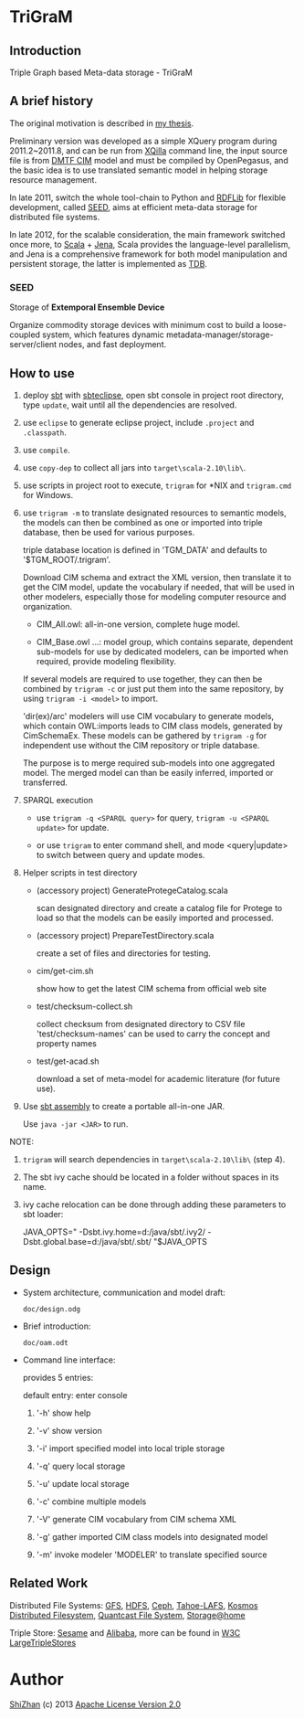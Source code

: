 TriGraM
=======

Introduction
------------

Triple Graph based Meta-data storage - TriGraM

A brief history
---------------

The original motivation is described in
[my thesis](http://cdmd.cnki.com.cn/Article/CDMD-10487-1012268216.htm).

Preliminary version was developed as a simple XQuery program during 2011.2\~2011.8,
and can be run from [XQilla](http://xqilla.sourceforge.net/HomePage) command line,
the input source file is from [DMTF CIM](http://www.dmtf.org/standards/cim) model
and must be compiled by OpenPegasus, and the basic idea is to use translated
semantic model in helping storage resource management.

In late 2011, switch the whole tool-chain to Python and
[RDFLib](https://github.com/RDFLib/rdflib) for flexible development,
called [SEED](#seed), aims at efficient meta-data storage for distributed file
systems.

In late 2012, for the scalable consideration, the main framework
switched once more, to [Scala](http://www.scala-lang.org/) +
[Jena](http://jena.apache.org/), Scala provides the language-level parallelism,
and Jena is a comprehensive framework for both model manipulation and persistent
storage, the latter is implemented as
[TDB](http://jena.apache.org/documentation/tdb/).

### SEED

Storage of **Extemporal Ensemble Device**

Organize commodity storage devices with minimum cost to build a
loose-coupled system, which features dynamic
metadata-manager/storage-server/client nodes, and fast deployment.

How to use
----------

1.  deploy [sbt](https://github.com/harrah/xsbt/wiki) with
    [sbteclipse](https://github.com/typesafehub/sbteclipse), open sbt
    console in project root directory, type `update`, wait until all the
    dependencies are resolved.

2.  use `eclipse` to generate eclipse project, include `.project` and
    `.classpath`.

3.  use `compile`.

4.  use `copy-dep` to collect all jars into `target\scala-2.10\lib\`.

5.  use scripts in project root to execute, `trigram` for \*NIX and
    `trigram.cmd` for Windows.

6.  use `trigram -m` to translate designated resources to semantic models,
    the models can then be combined as one or imported into triple database,
    then be used for various purposes.

    triple database location is defined in 'TGM_DATA' and defaults to
    '$TGM_ROOT/.trigram'.

    Download CIM schema and extract the XML version, then translate it to get
    the CIM model, update the vocabulary if needed, that will be used in other
    modelers, especially those for modeling computer resource and organization.

    * CIM_All.owl: all-in-one version, complete huge model.

    * CIM_Base.owl ...: model group, which contains separate, dependent sub-models
      for use by dedicated modelers, can be imported when required,
      provide modeling flexibility.

    If several models are required to use together,
    they can then be combined by `trigram -c` or
    just put them into the same repository, by using `trigram -i <model>` to import.

    'dir(ex)/arc' modelers will use CIM vocabulary to generate models,
    which contain OWL:imports leads to CIM class models, generated by CimSchemaEx.
    These models can be gathered by `trigram -g` for independent use without
    the CIM repository or triple database.

    The purpose is to merge required sub-models into one aggregated model.
    The merged model can than be easily inferred, imported or transferred.

7.  SPARQL execution

    * use `trigram -q <SPARQL query>` for query, `trigram -u <SPARQL update>` for update.

    * or use `trigram` to enter command shell, and mode <query|update> to
      switch between query and update modes.

8.  Helper scripts in test directory

    * (accessory project) GenerateProtegeCatalog.scala

      scan designated directory and create a catalog file for Protege to load
      so that the models can be easily imported and processed.

    * (accessory project) PrepareTestDirectory.scala

      create a set of files and directories for testing.

    * cim/get-cim.sh

      show how to get the latest CIM schema from official web site

    * test/checksum-collect.sh

      collect checksum from designated directory to CSV file
      'test/checksum-names' can be used to carry the concept and property names

    * test/get-acad.sh

      download a set of meta-model for academic literature (for future use).

9.  Use [sbt assembly](https://github.com/sbt/sbt-assembly) to create a portable all-in-one JAR.

    Use `java -jar <JAR>` to run.

NOTE:

1.  `trigram` will search dependencies in `target\scala-2.10\lib\` (step 4).

2.  The sbt ivy cache should be located in a folder without spaces in its name.

3.  ivy cache relocation can be done through adding these parameters to
    sbt loader:

    JAVA\_OPTS=" -Dsbt.ivy.home=d:/java/sbt/.ivy2/
    -Dsbt.global.base=d:/java/sbt/.sbt/ "\$JAVA\_OPTS

Design
------

-   System architecture, communication and model draft:

    `doc/design.odg`

-   Brief introduction:

    `doc/oam.odt`

-   Command line interface:

      provides 5 entries:

      default entry: enter console

      1. '-h' show help

      2. '-v' show version

      3. '-i' import specified model into local triple storage

      4. '-q' query local storage

      5. '-u' update local storage

      6. '-c' combine multiple models

      7. '-V' generate CIM vocabulary from CIM schema XML 

      8. '-g' gather imported CIM class models into designated model

      9. '-m' invoke modeler 'MODELER' to translate specified source

Related Work
------------

Distributed File Systems: [GFS](http://labs.google.com/papers/gfs.html),
[HDFS](http://hadoop.apache.org/index.html), [Ceph](http://ceph.com/),
[Tahoe-LAFS](https://tahoe-lafs.org/trac/tahoe-lafs),
[Kosmos Distributed Filesystem](http://code.google.com/p/kosmosfs/),
[Quantcast File System](https://github.com/quantcast/qfs),
[Storage@home](http://cs.stanford.edu/people/beberg/Storage@home2007.pdf)

Triple Store: [Sesame](http://www.openrdf.org/) and
[Alibaba](http://www.openrdf.org/alibaba.jsp), more can be found in [W3C
LargeTripleStores](http://www.w3.org/wiki/LargeTripleStores)

Author
======

[ShiZhan](http://shizhan.github.com/) (c) 2013 [Apache License Version
2.0](http://www.apache.org/licenses/)
